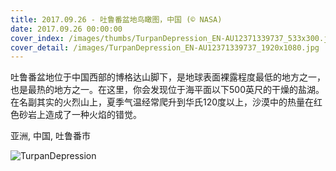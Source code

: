 ```yaml
---
title: 2017.09.26 - 吐鲁番盆地鸟瞰图，中国 (© NASA)
date: 2017.09.26 00:00:00
cover_index: /images/thumbs/TurpanDepression_EN-AU12371339737_533x300.jpg
cover_detail: /images/TurpanDepression_EN-AU12371339737_1920x1080.jpg
---
```


吐鲁番盆地位于中国西部的博格达山脚下，是地球表面裸露程度最低的地方之一，也是最热的地方之一。在这里，你会发现位于海平面以下500英尺的干燥的盐湖。在名副其实的火烈山上，夏季气温经常爬升到华氏120度以上，沙漠中的热量在红色砂岩上造成了一种火焰的错觉。

亚洲, 中国, 吐鲁番市

![TurpanDepression](/images/TurpanDepression_EN-AU12371339737_1920x1080.jpg)
